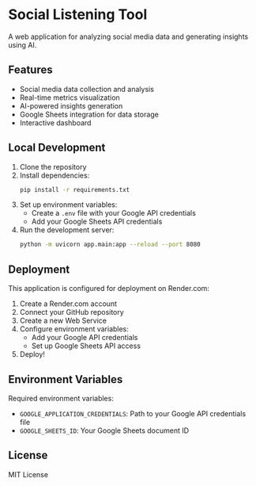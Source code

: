 # Social Listening Tool

A web application for analyzing social media data and generating insights using AI.

## Features

- Social media data collection and analysis
- Real-time metrics visualization
- AI-powered insights generation
- Google Sheets integration for data storage
- Interactive dashboard

## Local Development

1. Clone the repository
2. Install dependencies:
   ```bash
   pip install -r requirements.txt
   ```
3. Set up environment variables:
   - Create a `.env` file with your Google API credentials
   - Add your Google Sheets API credentials
4. Run the development server:
   ```bash
   python -m uvicorn app.main:app --reload --port 8080
   ```

## Deployment

This application is configured for deployment on Render.com:

1. Create a Render.com account
2. Connect your GitHub repository
3. Create a new Web Service
4. Configure environment variables:
   - Add your Google API credentials
   - Set up Google Sheets API access
5. Deploy!

## Environment Variables

Required environment variables:
- `GOOGLE_APPLICATION_CREDENTIALS`: Path to your Google API credentials file
- `GOOGLE_SHEETS_ID`: Your Google Sheets document ID

## License

MIT License 